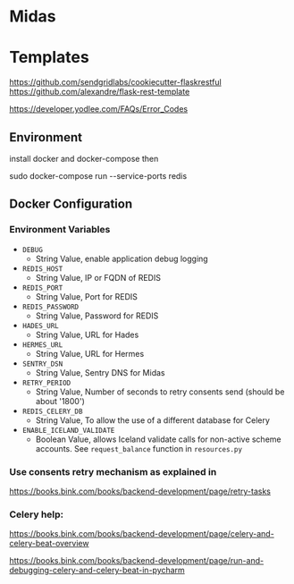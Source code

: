 # Midas

# Templates

https://github.com/sendgridlabs/cookiecutter-flaskrestful
https://github.com/alexandre/flask-rest-template


https://developer.yodlee.com/FAQs/Error_Codes

## Environment

install docker and docker-compose
then

sudo docker-compose run --service-ports redis

## Docker Configuration

### Environment Variables

- `DEBUG`
  - String Value, enable application debug logging
- `REDIS_HOST`
  - String Value, IP or FQDN of REDIS
- `REDIS_PORT`
  - String Value, Port for REDIS
- `REDIS_PASSWORD`
  - String Value, Password for REDIS
- `HADES_URL`
  - String Value, URL for Hades
- `HERMES_URL`
  - String Value, URL for Hermes
- `SENTRY_DSN`
  - String Value, Sentry DNS for Midas
- `RETRY_PERIOD`
  - String Value, Number of seconds to retry consents send (should be about '1800')
- `REDIS_CELERY_DB`
  - String Value, To allow the use of a different database for Celery
- `ENABLE_ICELAND_VALIDATE`
  - Boolean Value, allows Iceland validate calls for non-active scheme accounts.
  See `request_balance` function in `resources.py`
    

### Use consents retry mechanism as explained in 
                
https://books.bink.com/books/backend-development/page/retry-tasks
                
### Celery help:
 
https://books.bink.com/books/backend-development/page/celery-and-celery-beat-overview
 
https://books.bink.com/books/backend-development/page/run-and-debugging-celery-and-celery-beat-in-pycharm
